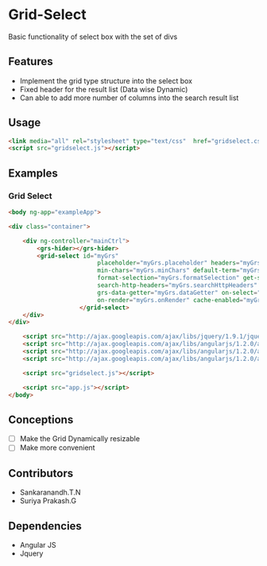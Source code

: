 Grid-Select
===========

Basic functionality of select box with the set of divs

## Features

 * Implement the grid type structure into the select box
 * Fixed header for the result list (Data wise Dynamic)
 * Can able to add more number of columns into the search result list


## Usage

```html
<link media="all" rel="stylesheet" type="text/css"  href="gridselect.css" />
<script src="gridselect.js"></script>
```


## Examples

### Grid Select

```html
<body ng-app="exampleApp">

<div class="container">

    <div ng-controller="mainCtrl">
        <grs-hider></grs-hider>
        <grid-select id="myGrs"
                         placeholder="myGrs.placeholder" headers="myGrs.headers"
                         min-chars="myGrs.minChars" default-term="myGrs.defaultTerm"
                         format-selection="myGrs.formatSelection" get-search-url="myGrs.urlFormer"
                         search-http-headers="myGrs.searchHttpHeaders" debounce="500" is-more-decider="myGrs.moreDecider"
                         grs-data-getter="myGrs.dataGetter" on-select="focusQuantity"
                         on-render="myGrs.onRender" cache-enabled="myGrs.cacheEnabled">
                    </grid-select>
    </div>
</div>

    <script src="http://ajax.googleapis.com/ajax/libs/jquery/1.9.1/jquery.min.js"></script>
    <script src="http://ajax.googleapis.com/ajax/libs/angularjs/1.2.0/angular.min.js"></script>
    <script src="http://ajax.googleapis.com/ajax/libs/angularjs/1.2.0/angular-route.min.js"></script>
    <script src="http://ajax.googleapis.com/ajax/libs/angularjs/1.2.0/angular-sanitize.min.js"></script>

    <script src="gridselect.js"></script>

    <script src="app.js"></script>
</body>
```

## Conceptions

- [ ] Make the Grid Dynamically resizable
- [ ] Make more convenient

## Contributors

* Sankaranandh.T.N
* Suriya Prakash.G

## Dependencies

* Angular JS
* Jquery
